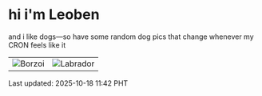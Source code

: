 # hi i'm Leoben

and i like dogs—so have some random dog pics that change whenever my CRON feels like it

|  |  |
|--------|----------|
| ![Borzoi](https://random-dog-vercel.vercel.app/api/random-borzoi?v=1760758935) | ![Labrador](https://random-dog-vercel.vercel.app/api/random-labrador?v=1760758935) |

Last updated: 2025-10-18 11:42 PHT
